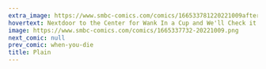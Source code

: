 ```yaml
---
extra_image: https://www.smbc-comics.com/comics/166533781220221009after.png
hovertext: Nextdoor to the Center for Wank In a Cup and We'll Check it Out.
image: https://www.smbc-comics.com/comics/1665337732-20221009.png
next_comic: null
prev_comic: when-you-die
title: Plain
---
```


